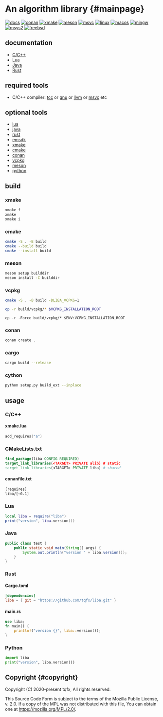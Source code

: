 # An algorithm library {#mainpage}

[![docs](https://github.com/tqfx/liba/actions/workflows/docs.yml/badge.svg)](https://github.com/tqfx/liba/actions/workflows/docs.yml)
[![conan](https://github.com/tqfx/liba/actions/workflows/conan.yml/badge.svg)](https://github.com/tqfx/liba/actions/workflows/conan.yml)
[![xmake](https://github.com/tqfx/liba/actions/workflows/xmake.yml/badge.svg)](https://github.com/tqfx/liba/actions/workflows/xmake.yml)
[![meson](https://github.com/tqfx/liba/actions/workflows/meson.yml/badge.svg)](https://github.com/tqfx/liba/actions/workflows/meson.yml)
[![msvc](https://github.com/tqfx/liba/actions/workflows/msvc.yml/badge.svg)](https://github.com/tqfx/liba/actions/workflows/msvc.yml)
[![linux](https://github.com/tqfx/liba/actions/workflows/linux.yml/badge.svg)](https://github.com/tqfx/liba/actions/workflows/linux.yml)
[![macos](https://github.com/tqfx/liba/actions/workflows/macos.yml/badge.svg)](https://github.com/tqfx/liba/actions/workflows/macos.yml)
[![mingw](https://github.com/tqfx/liba/actions/workflows/mingw.yml/badge.svg)](https://github.com/tqfx/liba/actions/workflows/mingw.yml)
[![msys2](https://github.com/tqfx/liba/actions/workflows/msys2.yml/badge.svg)](https://github.com/tqfx/liba/actions/workflows/msys2.yml)
[![freebsd](https://github.com/tqfx/liba/actions/workflows/freebsd.yml/badge.svg)](https://github.com/tqfx/liba/actions/workflows/freebsd.yml)

## documentation

- [C/C++](https://tqfx.org/liba/)
- [Lua](https://tqfx.org/liba/lua/)
- [Java](https://tqfx.org/liba/java/)
- [Rust](https://tqfx.org/liba/rust/liba/)

## required tools

- C/C++ compiler: [tcc](https://bellard.org/tcc) or [gnu](https://gcc.gnu.org) or [llvm](https://clang.llvm.org) or [msvc](https://visualstudio.microsoft.com/visual-cpp-build-tools) etc

## optional tools

- [lua](https://www.lua.org)
- [java](https://www.oracle.com/java)
- [rust](https://www.rust-lang.org)
- [emsdk](https://emscripten.org)
- [xmake](https://xmake.io)
- [cmake](https://cmake.org)
- [conan](https://conan.io)
- [vcpkg](https://vcpkg.io)
- [meson](https://mesonbuild.com)
- [python](https://www.python.org)

## build

### xmake

```bash
xmake f
xmake
xmake i
```

### cmake

```bash
cmake -S . -B build
cmake --build build
cmake --install build
```

### meson

```bash
meson setup builddir
meson install -C builddir
```

### vcpkg

```bash
cmake -S . -B build -DLIBA_VCPKG=1
```

```bash
cp -r build/vcpkg/* $VCPKG_INSTALLATION_ROOT
```

```pwsh
cp -r -Force build/vcpkg/* $ENV:VCPKG_INSTALLATION_ROOT
```

### conan

```bash
conan create .
```

### cargo

```bash
cargo build --release
```

### cython

```bash
python setup.py build_ext --inplace
```

## usage

### C/C++

#### xmake.lua

```lua
add_requires("a")
```

### CMakeLists.txt

```cmake
find_package(liba CONFIG REQUIRED)
target_link_libraries(<TARGET> PRIVATE alib) # static
target_link_libraries(<TARGET> PRIVATE liba) # shared
```

#### conanfile.txt

```txt
[requires]
liba/[~0.1]
```

### Lua

```lua
local liba = require("liba")
print("version", liba.version())
```

### Java

```java
public class test {
    public static void main(String[] args) {
        System.out.println("version " + liba.version());
    }
}
```

### Rust

#### Cargo.toml

```toml
[dependencies]
liba = { git = "https://github.com/tqfx/liba.git" }
```

#### main.rs

```rs
use liba;
fn main() {
    println!("version {}", liba::version());
}
```

### Python

```py
import liba
print("version", liba.version())
```

## Copyright {#copyright}

Copyright (C) 2020-present tqfx, All rights reserved.

This Source Code Form is subject to the terms of the Mozilla Public
License, v. 2.0. If a copy of the MPL was not distributed with this
file, You can obtain one at <https://mozilla.org/MPL/2.0/>.
